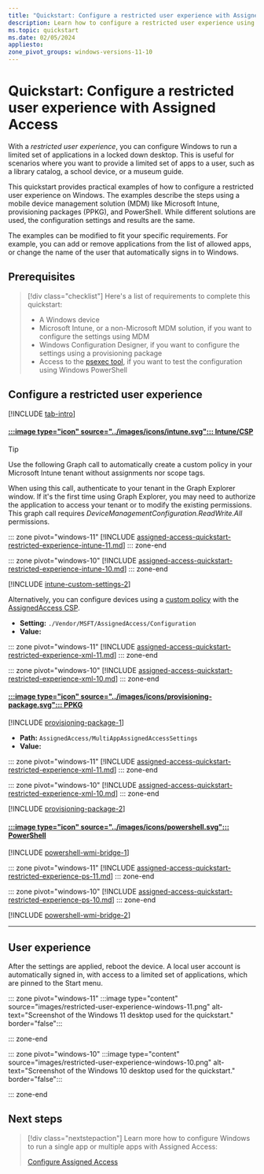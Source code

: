 ```yaml
---
title: "Quickstart: Configure a restricted user experience with Assigned Access"
description: Learn how to configure a restricted user experience using Windows Configuration Designer, Microsoft Intune, PowerShell or GPO.
ms.topic: quickstart
ms.date: 02/05/2024
appliesto:
zone_pivot_groups: windows-versions-11-10
---
```


# Quickstart: Configure a restricted user experience with Assigned Access

With a *restricted user experience*, you can configure Windows to run a limited set of applications in a locked down desktop. This is useful for scenarios where you want to provide a limited set of apps to a user, such as a library catalog, a school device, or a museum guide.

This quickstart provides practical examples of how to configure a restricted user experience on Windows. The examples describe the steps using a mobile device management solution (MDM) like Microsoft Intune, provisioning packages (PPKG), and PowerShell. While different solutions are used, the configuration settings and results are the same.

The examples can be modified to fit your specific requirements. For example, you can add or remove applications from the list of allowed apps, or change the name of the user that automatically signs in to Windows.

## Prerequisites

>[!div class="checklist"]
>Here's a list of requirements to complete this quickstart:
>
>- A Windows device
>- Microsoft Intune, or a non-Microsoft MDM solution, if you want to configure the settings using MDM
>- Windows Configuration Designer, if you want to configure the settings using a provisioning package
>- Access to the [psexec tool](/sysinternals/downloads/psexec), if you want to test the configuration using Windows PowerShell

## Configure a restricted user experience

[!INCLUDE [tab-intro](../../../includes/configure/tab-intro.md)]

#### [:::image type="icon" source="../images/icons/intune.svg"::: **Intune/CSP**](#tab/intune)

> [!TIP]
> Use the following Graph call to automatically create a custom policy in your Microsoft Intune tenant without assignments nor scope tags.
>
> When using this call, authenticate to your tenant in the Graph Explorer window. If it's the first time using Graph Explorer, you may need to authorize the application to access your tenant or to modify the existing permissions. This graph call requires *DeviceManagementConfiguration.ReadWrite.All* permissions.

::: zone pivot="windows-11"
[!INCLUDE [assigned-access-quickstart-restricted-experience-intune-11.md](includes/assigned-access-quickstart-restricted-experience-intune-11.md)]
::: zone-end

::: zone pivot="windows-10"
[!INCLUDE [assigned-access-quickstart-restricted-experience-intune-10.md](includes/assigned-access-quickstart-restricted-experience-intune-10.md)]
::: zone-end

[!INCLUDE [intune-custom-settings-2](../../../includes/configure/intune-custom-settings-2.md)]

Alternatively, you can configure devices using a [custom policy][MEM-1] with the [AssignedAccess CSP][WIN-3].

- **Setting:** `./Vendor/MSFT/AssignedAccess/Configuration`
- **Value:**

::: zone pivot="windows-11"
[!INCLUDE [assigned-access-quickstart-restricted-experience-xml-11.md](includes/assigned-access-quickstart-restricted-experience-xml-11.md)]
::: zone-end

::: zone pivot="windows-10"
[!INCLUDE [assigned-access-quickstart-restricted-experience-xml-10.md](includes/assigned-access-quickstart-restricted-experience-xml-10.md)]
::: zone-end

#### [:::image type="icon" source="../images/icons/provisioning-package.svg"::: **PPKG**](#tab/ppkg)

[!INCLUDE [provisioning-package-1](../../../includes/configure/provisioning-package-1.md)]

- **Path:** `AssignedAccess/MultiAppAssignedAccessSettings`
- **Value:**

::: zone pivot="windows-11"
[!INCLUDE [assigned-access-quickstart-restricted-experience-xml-11.md](includes/assigned-access-quickstart-restricted-experience-xml-11.md)]
::: zone-end

::: zone pivot="windows-10"
[!INCLUDE [assigned-access-quickstart-restricted-experience-xml-10.md](includes/assigned-access-quickstart-restricted-experience-xml-10.md)]
::: zone-end

[!INCLUDE [provisioning-package-2](../../../includes/configure/provisioning-package-2.md)]

#### [:::image type="icon" source="../images/icons/powershell.svg"::: **PowerShell**](#tab/ps)

[!INCLUDE [powershell-wmi-bridge-1](../../../includes/configure/powershell-wmi-bridge-1.md)]

::: zone pivot="windows-11"
[!INCLUDE [assigned-access-quickstart-restricted-experience-ps-11.md](includes/assigned-access-quickstart-restricted-experience-ps-11.md)]
::: zone-end

::: zone pivot="windows-10"
[!INCLUDE [assigned-access-quickstart-restricted-experience-ps-10.md](includes/assigned-access-quickstart-restricted-experience-ps-10.md)]
::: zone-end

[!INCLUDE [powershell-wmi-bridge-2](../../../includes/configure/powershell-wmi-bridge-2.md)]

---

## User experience

After the settings are applied, reboot the device. A local user account is automatically signed in, with access to a limited set of applications, which are pinned to the Start menu.

::: zone pivot="windows-11"
:::image type="content" source="images/restricted-user-experience-windows-11.png" alt-text="Screenshot of the Windows 11 desktop used for the quickstart." border="false":::

::: zone-end

::: zone pivot="windows-10"
:::image type="content" source="images/restricted-user-experience-windows-10.png" alt-text="Screenshot of the Windows 10 desktop used for the quickstart." border="false":::

::: zone-end

## Next steps

> [!div class="nextstepaction"]
> Learn more how to configure Windows to run a single app or multiple apps with Assigned Access:
>
> [Configure Assigned Access](assigned-access-configure.md)

<!--links-->

[WIN-3]: /windows/client-management/mdm/assignedaccess-csp
[MEM-1]: /mem/intune/configuration/custom-settings-windows-10
